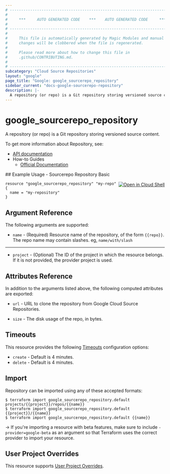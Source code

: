 ```yaml
---
# ----------------------------------------------------------------------------
#
#     ***     AUTO GENERATED CODE    ***    AUTO GENERATED CODE     ***
#
# ----------------------------------------------------------------------------
#
#     This file is automatically generated by Magic Modules and manual
#     changes will be clobbered when the file is regenerated.
#
#     Please read more about how to change this file in
#     .github/CONTRIBUTING.md.
#
# ----------------------------------------------------------------------------
subcategory: "Cloud Source Repositories"
layout: "google"
page_title: "Google: google_sourcerepo_repository"
sidebar_current: "docs-google-sourcerepo-repository"
description: |-
  A repository (or repo) is a Git repository storing versioned source content.
---
```


# google\_sourcerepo\_repository

A repository (or repo) is a Git repository storing versioned source content.


To get more information about Repository, see:

* [API documentation](https://cloud.google.com/source-repositories/docs/reference/rest/v1/projects.repos)
* How-to Guides
    * [Official Documentation](https://cloud.google.com/source-repositories/)

<div class = "oics-button" style="float: right; margin: 0 0 -15px">
  <a href="https://console.cloud.google.com/cloudshell/open?cloudshell_git_repo=https%3A%2F%2Fgithub.com%2Fterraform-google-modules%2Fdocs-examples.git&cloudshell_working_dir=sourcerepo_repository_basic&cloudshell_image=gcr.io%2Fgraphite-cloud-shell-images%2Fterraform%3Alatest&open_in_editor=main.tf&cloudshell_print=.%2Fmotd&cloudshell_tutorial=.%2Ftutorial.md" target="_blank">
    <img alt="Open in Cloud Shell" src="//gstatic.com/cloudssh/images/open-btn.svg" style="max-height: 44px; margin: 32px auto; max-width: 100%;">
  </a>
</div>
## Example Usage - Sourcerepo Repository Basic


```hcl
resource "google_sourcerepo_repository" "my-repo" {
  name = "my-repository"
}
```

## Argument Reference

The following arguments are supported:


* `name` -
  (Required)
  Resource name of the repository, of the form `{{repo}}`.
  The repo name may contain slashes. eg, `name/with/slash`


- - -


* `project` - (Optional) The ID of the project in which the resource belongs.
    If it is not provided, the provider project is used.


## Attributes Reference

In addition to the arguments listed above, the following computed attributes are exported:


* `url` -
  URL to clone the repository from Google Cloud Source Repositories.

* `size` -
  The disk usage of the repo, in bytes.


## Timeouts

This resource provides the following
[Timeouts](/docs/configuration/resources.html#timeouts) configuration options:

- `create` - Default is 4 minutes.
- `delete` - Default is 4 minutes.

## Import

Repository can be imported using any of these accepted formats:

```
$ terraform import google_sourcerepo_repository.default projects/{{project}}/repos/{{name}}
$ terraform import google_sourcerepo_repository.default {{project}}/{{name}}
$ terraform import google_sourcerepo_repository.default {{name}}
```

-> If you're importing a resource with beta features, make sure to include `-provider=google-beta`
as an argument so that Terraform uses the correct provider to import your resource.

## User Project Overrides

This resource supports [User Project Overrides](https://www.terraform.io/docs/providers/google/provider_reference.html#user_project_override).
